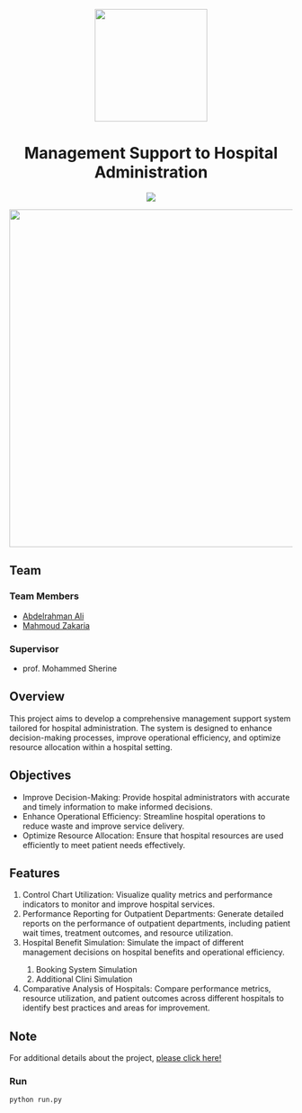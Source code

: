 <p align="center"><img src="https://github.com/user-attachments/assets/90ed48f0-1577-429e-8c36-a3dd2b36e6ab" width=200></p>
<h1 align="center">Management Support to Hospital Administration</h1>

<p align="center"><img src="static\videos\nexira_video.gif"></p>
<p align="center"><img width=600 src="https://github.com/user-attachments/assets/ef29ac82-c143-4317-a793-f681df4bfa0b"></p>
<h2>Team</h2>
<h3>Team Members</h3>
<ul>
  <li><a href="https://github.com/abdelrahman-ali123">Abdelrahman Ali</a></li>
  <li><a href="https://github.com/Mahmoud46">Mahmoud Zakaria</a></li>
</ul>
<h3>Supervisor</h3>
<ul>
  <li>prof. Mohammed Sherine</li>
</ul>
<h2>Overview</h2>
<p>This project aims to develop a comprehensive management support system tailored for hospital administration. The system is designed to enhance decision-making processes, improve operational efficiency, and optimize resource allocation within a hospital setting.</p>
<h2>Objectives</h2>
<ul>
  <li>Improve Decision-Making: Provide hospital administrators with accurate and timely information to make informed decisions.</li>
  <li>Enhance Operational Efficiency: Streamline hospital operations to reduce waste and improve service delivery.</li>
  <li>Optimize Resource Allocation: Ensure that hospital resources are used efficiently to meet patient needs effectively.</li>
</ul>
<h2>Features</h2>
<ol>
  <li>Control Chart Utilization: Visualize quality metrics and performance indicators to monitor and improve hospital services.</li>
  <li>Performance Reporting for Outpatient Departments: Generate detailed reports on the performance of outpatient departments, including patient wait times, treatment outcomes, and     resource utilization.</li>
  <li>Hospital Benefit Simulation: Simulate the impact of different management decisions on hospital benefits and operational efficiency.</li>
  <ol>
    <li>Booking System Simulation</li>
    <li>Additional Clini Simulation</li>
  </ol>
  <li>Comparative Analysis of Hospitals: Compare performance metrics, resource utilization, and patient outcomes across different hospitals to identify best practices and areas for improvement.</li>
</ol>
<h2>Note</h2>
<p>For additional details about the project, <a href='https://mahmoud46.github.io/Nexira/'>please click here!</a></p>
<h3>Run</h3>
<code>python run.py</code>
